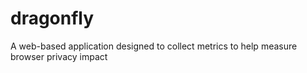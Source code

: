 # dragonfly
A web-based application designed to collect metrics to help measure browser privacy impact
